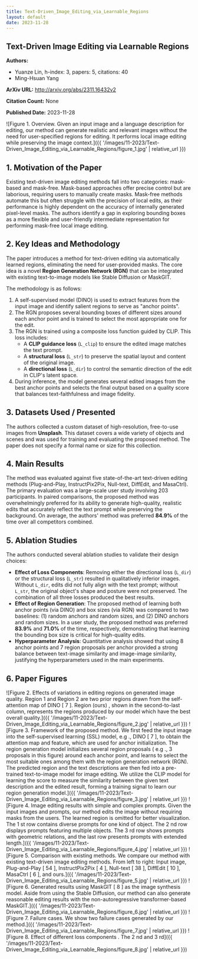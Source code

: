 ```yaml
---
title: Text-Driven_Image_Editing_via_Learnable_Regions
layout: default
date: 2023-11-28
---
```

## Text-Driven Image Editing via Learnable Regions
**Authors:**
- Yuanze Lin, h-index: 3, papers: 5, citations: 40
- Ming-Hsuan Yang

**ArXiv URL:** http://arxiv.org/abs/2311.16432v2

**Citation Count:** None

**Published Date:** 2023-11-28

![Figure 1. Overview. Given an input image and a language description for editing, our method can generate realistic and relevant images without the need for user-specified regions for editing. It performs local image editing while preserving the image context.]({{ '/images/11-2023/Text-Driven_Image_Editing_via_Learnable_Regions/figure_1.jpg' | relative_url }})
## 1. Motivation of the Paper
Existing text-driven image editing methods fall into two categories: mask-based and mask-free. Mask-based approaches offer precise control but are laborious, requiring users to manually create masks. Mask-free methods automate this but often struggle with the precision of local edits, as their performance is highly dependent on the accuracy of internally generated pixel-level masks. The authors identify a gap in exploring bounding boxes as a more flexible and user-friendly intermediate representation for performing mask-free local image editing.

## 2. Key Ideas and Methodology
The paper introduces a method for text-driven editing via automatically learned regions, eliminating the need for user-provided masks. The core idea is a novel **Region Generation Network (RGN)** that can be integrated with existing text-to-image models like Stable Diffusion or MaskGIT.

The methodology is as follows:
1.  A self-supervised model (DINO) is used to extract features from the input image and identify salient regions to serve as "anchor points".
2.  The RGN proposes several bounding boxes of different sizes around each anchor point and is trained to select the most appropriate one for the edit.
3.  The RGN is trained using a composite loss function guided by CLIP. This loss includes:
    *   A **CLIP guidance loss** (`L_clip`) to ensure the edited image matches the text prompt.
    *   A **structural loss** (`L_str`) to preserve the spatial layout and content of the original image.
    *   A **directional loss** (`L_dir`) to control the semantic direction of the edit in CLIP's latent space.
4.  During inference, the model generates several edited images from the best anchor points and selects the final output based on a quality score that balances text-faithfulness and image fidelity.

## 3. Datasets Used / Presented
The authors collected a custom dataset of high-resolution, free-to-use images from **Unsplash**. This dataset covers a wide variety of objects and scenes and was used for training and evaluating the proposed method. The paper does not specify a formal name or size for this collection.

## 4. Main Results
The method was evaluated against five state-of-the-art text-driven editing methods (Plug-and-Play, InstructPix2Pix, Null-text, DiffEdit, and MasaCtrl). The primary evaluation was a large-scale user study involving 203 participants. In paired comparisons, the proposed method was overwhelmingly preferred for its ability to generate high-quality, realistic edits that accurately reflect the text prompt while preserving the background. On average, the authors' method was preferred **84.9%** of the time over all competitors combined.

## 5. Ablation Studies
The authors conducted several ablation studies to validate their design choices:

*   **Effect of Loss Components**: Removing either the directional loss (`L_dir`) or the structural loss (`L_str`) resulted in qualitatively inferior images. Without `L_dir`, edits did not fully align with the text prompt; without `L_str`, the original object's shape and posture were not preserved. The combination of all three losses produced the best results.
*   **Effect of Region Generation**: The proposed method of learning both anchor points (via DINO) and box sizes (via RGN) was compared to two baselines: (1) random anchors and random sizes, and (2) DINO anchors and random sizes. In a user study, the proposed method was preferred **83.9%** and **71.0%** of the time, respectively, demonstrating that learning the bounding box size is critical for high-quality edits.
*   **Hyperparameter Analysis**: Quantitative analysis showed that using 8 anchor points and 7 region proposals per anchor provided a strong balance between text-image similarity and image-image similarity, justifying the hyperparameters used in the main experiments.

## 6. Paper Figures
![Figure 2. Effects of variations in editing regions on generated image quality. Region 1 and Region 2 are two prior regions drawn from the self-attention map of DINO [ 7 ]. Region (ours) , shown in the second-to-last column, represents the regions produced by our model which have the best overall quality.]({{ '/images/11-2023/Text-Driven_Image_Editing_via_Learnable_Regions/figure_2.jpg' | relative_url }})
![Figure 3. Framework of the proposed method. We first feed the input image into the self-supervised learning (SSL) model, e.g ., DINO [ 7 ], to obtain the attention map and feature, which are used for anchor initialization. The region generation model initializes several region proposals ( e.g ., 3 proposals in this figure) around each anchor point, and learns to select the most suitable ones among them with the region generation network (RGN). The predicted region and the text descriptions are then fed into a pre-trained text-to-image model for image editing. We utilize the CLIP model for learning the score to measure the similarity between the given text description and the edited result, forming a training signal to learn our region generation model.]({{ '/images/11-2023/Text-Driven_Image_Editing_via_Learnable_Regions/figure_3.jpg' | relative_url }})
![Figure 4. Image editing results with simple and complex prompts. Given the input images and prompts, our method edits the image without requiring masks from the users. The learned region is omitted for better visualization. The 1 st row contains diverse prompts for one kind of object. The 2 nd row displays prompts featuring multiple objects. The 3 rd row shows prompts with geometric relations, and the last row presents prompts with extended length.]({{ '/images/11-2023/Text-Driven_Image_Editing_via_Learnable_Regions/figure_4.jpg' | relative_url }})
![Figure 5. Comparison with existing methods. We compare our method with existing text-driven image editing methods. From left to right: Input image, Plug-and-Play [ 54 ], InstructPix2Pix [ 4 ], Null-text [ 38 ], DiffEdit [ 10 ], MasaCtrl [ 6 ], and ours.]({{ '/images/11-2023/Text-Driven_Image_Editing_via_Learnable_Regions/figure_5.jpg' | relative_url }})
![Figure 6. Generated results using MaskGIT [ 8 ] as the image synthesis model. Aside from using the Stable Diffusion, our method can also generate reasonable editing results with the non-autoregressive transformer-based MaskGIT.]({{ '/images/11-2023/Text-Driven_Image_Editing_via_Learnable_Regions/figure_6.jpg' | relative_url }})
![Figure 7. Failure cases. We show two failure cases generated by our method.]({{ '/images/11-2023/Text-Driven_Image_Editing_via_Learnable_Regions/figure_7.jpg' | relative_url }})
![Figure 8. Effect of different loss components . The 2 nd and 3 rd]({{ '/images/11-2023/Text-Driven_Image_Editing_via_Learnable_Regions/figure_8.jpg' | relative_url }})
